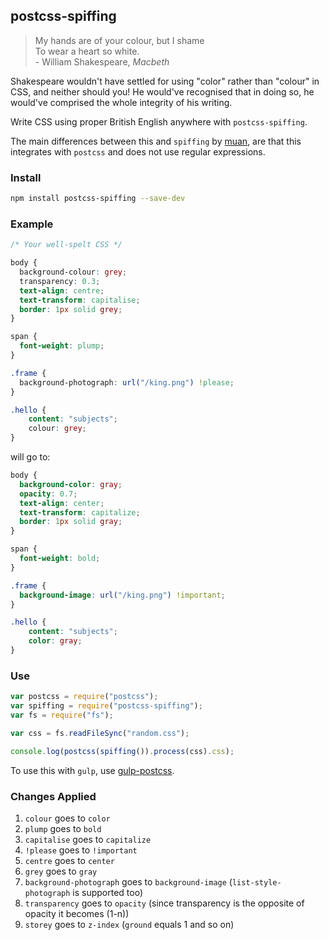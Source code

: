 postcss-spiffing
---
> My hands are of your colour, but I shame<br>
To wear a heart so white.<br>
\- William Shakespeare, *Macbeth*

Shakespeare wouldn't have settled for using "color" rather than "colour" in CSS, and neither should you! He would've recognised that in doing so, he would've comprised the whole integrity of his writing.

Write CSS using proper British English anywhere with `postcss-spiffing`.

The main differences between this and `spiffing` by [muan](https://github.com/muan), are that this integrates with `postcss` and does not use regular expressions.

### Install
```bash
npm install postcss-spiffing --save-dev
```

### Example
```css
/* Your well-spelt CSS */

body {
  background-colour: grey;
  transparency: 0.3;
  text-align: centre;
  text-transform: capitalise;
  border: 1px solid grey;
}

span {
  font-weight: plump;
}

.frame {
  background-photograph: url("/king.png") !please;
}

.hello {
	content: "subjects";
	colour: grey;
}
```

will go to:

```css
body {
  background-color: gray;
  opacity: 0.7;
  text-align: center;
  text-transform: capitalize;
  border: 1px solid gray;
}

span {
  font-weight: bold;
}

.frame {
  background-image: url("/king.png") !important;
}

.hello {
	content: "subjects";
	color: gray;
}
```

### Use
```js
var postcss = require("postcss");
var spiffing = require("postcss-spiffing");
var fs = require("fs");

var css = fs.readFileSync("random.css");

console.log(postcss(spiffing()).process(css).css);
```

To use this with `gulp`, use [gulp-postcss](https://github.com/w0rm/gulp-postcss).

### Changes Applied
1. `colour` goes to `color`
2. `plump` goes to `bold`
3. `capitalise` goes to `capitalize`
4. `!please` goes to `!important`
5. `centre` goes to `center`
6. `grey` goes to `gray`
7. `background-photograph` goes to `background-image` (`list-style-photograph` is supported too)
8. `transparency` goes to `opacity` (since transparency is the opposite of opacity it becomes (1-n))
9. `storey` goes to `z-index` (`ground` equals 1 and so on)
